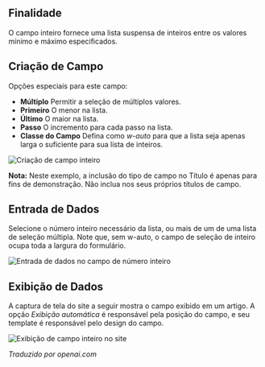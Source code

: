 <!-- Filename: J3.x:Adding_custom_fields/Integer_Field / Display title: Campo Inteiro -->

## Finalidade

O campo inteiro fornece uma lista suspensa de inteiros entre os valores mínimo e máximo especificados.

## Criação de Campo

Opções especiais para este campo:

- **Múltiplo** Permitir a seleção de múltiplos valores.
- **Primeiro** O menor na lista.
- **Último** O maior na lista.
- **Passo** O incremento para cada passo na lista.
- **Classe do Campo** Defina como *w-auto* para que a lista seja apenas larga o suficiente para sua
lista de inteiros.

![Criação de campo inteiro](../../../en/images/fields/fields-integer-edit.png)

**Nota:** Neste exemplo, a inclusão do tipo de campo no Título é apenas para
fins de demonstração. Não inclua nos seus próprios títulos de campo.

## Entrada de Dados

Selecione o número inteiro necessário da lista, ou mais de um de uma lista de seleção múltipla. Note que, sem w-auto, o campo de seleção de inteiro ocupa toda a largura do formulário.

![Entrada de dados no campo de número inteiro](../../../en/images/fields/fields-integer-data-entry.png)

## Exibição de Dados

A captura de tela do site a seguir mostra o campo exibido em um artigo. A
opção *Exibição automática* é responsável pela posição do campo, e
seu template é responsável pelo design do campo.

![Exibição de campo inteiro no site](../../../en/images/fields/fields-integer-site.png)

*Traduzido por openai.com*  

